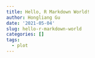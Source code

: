 ```yaml
---
title: Hello, R Markdown World!
author: Hongliang Gu
date: '2021-05-04'
slug: hello-r-markdown-world
categories: []
tags:
  - plot
---
```

